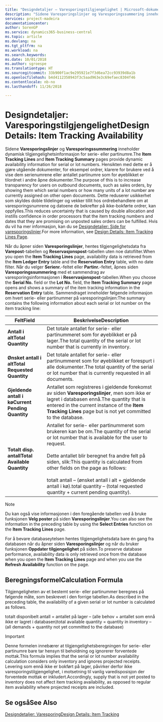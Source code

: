 ```yaml
---
title: "Designdetaljer – Varesporingstilgjengelighet | Microsoft-dokumentasjon"
description: "Sidene Varesporingslinjer og Varesporingssummering inneholder dynamisk tilgjengelighetsinformasjon for serie- eller partinumre. Hensikten med dette er å gjøre utgående dokumenter, for eksempel ordrer, klarere for brukere ved å vise dem serienumrene eller antallet partinumre som for øyeblikket er tilordnet i andre åpne dokumenter. Dette reduserer usikkerhet som skyldes doble tildelinger og vekker tillit hos ordrebehandlere om at varesporingsnumrene og datoene de bekrefter på ikke-bokførte ordrer, kan oppfylles."
services: project-madeira
documentationcenter: 
author: SorenGP
ms.service: dynamics365-business-central
ms.topic: article
ms.devlang: na
ms.tgt_pltfrm: na
ms.workload: na
ms.search.keywords: 
ms.date: 10/01/2018
ms.author: sgroespe
ms.translationtype: HT
ms.sourcegitcommit: 33b900f1ac9e295921e7f3d6ea72cc93939d8a1b
ms.openlocfilehash: b4d4112358943f3c5aad963e3c69efaec8304f46
ms.contentlocale: nb-no
ms.lasthandoff: 11/26/2018

---
```

# <a name="design-details-item-tracking-availability"></a><span data-ttu-id="470d4-105">Designdetaljer: Varesporingstilgjengelighet</span><span class="sxs-lookup"><span data-stu-id="470d4-105">Design Details: Item Tracking Availability</span></span>
<span data-ttu-id="470d4-106">Sidene **Varesporingslinjer** og **Varesporingssummering** inneholder dynamisk tilgjengelighetsinformasjon for serie- eller partinumre.</span><span class="sxs-lookup"><span data-stu-id="470d4-106">The **Item Tracking Lines** and **Item Tracking Summary** pages provide dynamic availability information for serial or lot numbers.</span></span> <span data-ttu-id="470d4-107">Hensikten med dette er å gjøre utgående dokumenter, for eksempel ordrer, klarere for brukere ved å vise dem serienumrene eller antallet partinumre som for øyeblikket er tilordnet i andre åpne dokumenter.</span><span class="sxs-lookup"><span data-stu-id="470d4-107">The purpose of this is to increase transparency for users on outbound documents, such as sales orders, by showing them which serial numbers or how many units of a lot number are currently assigned on other open documents.</span></span> <span data-ttu-id="470d4-108">Dette reduserer usikkerhet som skyldes doble tildelinger og vekker tillit hos ordrebehandlere om at varesporingsnumrene og datoene de bekrefter på ikke-bokførte ordrer, kan oppfylles.</span><span class="sxs-lookup"><span data-stu-id="470d4-108">This reduces uncertainty that is caused by double allocation and instills confidence in order processors that the item tracking numbers and dates that they are promising on unposted sales orders can be fulfilled.</span></span> <span data-ttu-id="470d4-109">Hvis du vil ha mer informasjon, kan du se [Designdetaljer: Side for varesporingslinjer](design-details-item-tracking-lines-window.md).</span><span class="sxs-lookup"><span data-stu-id="470d4-109">For more information, see [Design Details: Item Tracking Lines Page](design-details-item-tracking-lines-window.md).</span></span>  

 <span data-ttu-id="470d4-110">Når du åpner siden **Varesporingslinjer**, hentes tilgjengelighetsdata fra **Varepost**-tabellen og **Reservasjonspost**-tabellen uten noe datofilter.</span><span class="sxs-lookup"><span data-stu-id="470d4-110">When you open the **Item Tracking Lines** page, availability data is retrieved from the **Item Ledger Entry** table and the **Reservation Entry** table, with no date filter.</span></span> <span data-ttu-id="470d4-111">Når du velger **Serienr.**-feltet eller **Partinr.**-feltet, åpnes siden **Varesporingssummering** med et sammendrag av varesporingsinformasjonen i **Reservasjonspost**-tabellen.</span><span class="sxs-lookup"><span data-stu-id="470d4-111">When you choose the **Serial No.** field or the **Lot No.** field, the **Item Tracking Summary** page opens and shows a summary of the item tracking information in the **Reservation Entry** table.</span></span> <span data-ttu-id="470d4-112">Sammendraget inneholder følgende informasjon om hvert serie- eller partinummer på varesporingslinjen:</span><span class="sxs-lookup"><span data-stu-id="470d4-112">The summary contains the following information about each serial or lot number on the item tracking line:</span></span>  

|<span data-ttu-id="470d4-113">Felt</span><span class="sxs-lookup"><span data-stu-id="470d4-113">Field</span></span>|<span data-ttu-id="470d4-114">Beskrivelse</span><span class="sxs-lookup"><span data-stu-id="470d4-114">Description</span></span>|  
|---------------------------------|---------------------------------------|  
|<span data-ttu-id="470d4-115">**Antall i alt**</span><span class="sxs-lookup"><span data-stu-id="470d4-115">**Total Quantity**</span></span>|<span data-ttu-id="470d4-116">Det totale antallet for serie- eller partinummeret som for øyeblikket er på lager.</span><span class="sxs-lookup"><span data-stu-id="470d4-116">The total quantity of the serial or lot number that is currently in inventory.</span></span>|  
|<span data-ttu-id="470d4-117">**Ønsket antall i alt**</span><span class="sxs-lookup"><span data-stu-id="470d4-117">**Total Requested Quantity**</span></span>|<span data-ttu-id="470d4-118">Det totale antallet for serie- eller partinummeret som for øyeblikket er forespurt i alle dokumenter.</span><span class="sxs-lookup"><span data-stu-id="470d4-118">The total quantity of the serial or lot number that is currently requested in all documents.</span></span>|  
|<span data-ttu-id="470d4-119">**Gjeldende antall i kø**</span><span class="sxs-lookup"><span data-stu-id="470d4-119">**Current Pending Quantity**</span></span>|<span data-ttu-id="470d4-120">Antallet som registreres i gjeldende forekomst av siden **Varesporingslinjer**, men som ikke er lagret i databasen ennå.</span><span class="sxs-lookup"><span data-stu-id="470d4-120">The quantity that is entered in the current instance of the **Item Tracking Lines** page but is not yet committed to the database.</span></span>|  
|<span data-ttu-id="470d4-121">**Totalt disp. antall**</span><span class="sxs-lookup"><span data-stu-id="470d4-121">**Total Available Quantity**</span></span>|<span data-ttu-id="470d4-122">Antallet for serie- eller partinummeret som brukeren kan be om.</span><span class="sxs-lookup"><span data-stu-id="470d4-122">The quantity of the serial or lot number that is available for the user to request.</span></span><br /><br /> <span data-ttu-id="470d4-123">Dette antallet blir beregnet fra andre felt på siden, slik:</span><span class="sxs-lookup"><span data-stu-id="470d4-123">This quantity is calculated from other fields on the page as follows:</span></span><br /><br /> <span data-ttu-id="470d4-124">totalt antall – (ønsket antall i alt + gjeldende antall i kø).</span><span class="sxs-lookup"><span data-stu-id="470d4-124">total quantity – (total requested quantity + current pending quantity).</span></span>|  

> [!NOTE]  
>  <span data-ttu-id="470d4-125">Du kan også vise informasjonen i den foregående tabellen ved å bruke funksjonen **Velg poster** på siden **Varesporingslinjer**.</span><span class="sxs-lookup"><span data-stu-id="470d4-125">You can also see the information in the preceding table by using the **Select Entries** function on the **Item Tracking Lines** page.</span></span>  

 <span data-ttu-id="470d4-126">For å bevare databaseytelsen hentes tilgjengelighetsdata bare én gang fra databasen når du åpner siden **Varesporingslinjer** og når du bruker funksjonen **Oppdater tilgjengelighet** på siden.</span><span class="sxs-lookup"><span data-stu-id="470d4-126">To preserve database performance, availability data is only retrieved once from the database when you open the **Item Tracking Lines** page and when you use the **Refresh Availability** function on the page.</span></span>  

## <a name="calculation-formula"></a><span data-ttu-id="470d4-127">Beregningsformel</span><span class="sxs-lookup"><span data-stu-id="470d4-127">Calculation Formula</span></span>  
 <span data-ttu-id="470d4-128">Tilgjengeligheten av et bestemt serie- eller partinummer beregnes på følgende måte, som beskrevet i den forrige tabellen.</span><span class="sxs-lookup"><span data-stu-id="470d4-128">As described in the preceding table, the availability of a given serial or lot number is calculated as follows.</span></span>  

 <span data-ttu-id="470d4-129">totalt disponibelt antall = antallet på lager – (alle behov + antallet som ennå ikke er lagret i databasen)</span><span class="sxs-lookup"><span data-stu-id="470d4-129">total available quantity = quantity in inventory – (all demands + quantity not yet committed to the database)</span></span>  

> [!IMPORTANT]  
>  <span data-ttu-id="470d4-130">Denne formelen innebærer at tilgjengelighetsberegningen for serie- eller partinumre bare tar hensyn til beholdning og ignorerer forventede mottak.</span><span class="sxs-lookup"><span data-stu-id="470d4-130">This formula implies that the serial or lot number availability calculation considers only inventory and ignores projected receipts.</span></span> <span data-ttu-id="470d4-131">Levering som ennå ikke er bokført på lager, påvirker derfor ikke varesporingstilgjengelighet, i motsetning til vanlig varedisposisjon der forventede mottak er inkludert.</span><span class="sxs-lookup"><span data-stu-id="470d4-131">Accordingly, supply that is not yet posted to inventory does not affect item tracking availability, as opposed to regular item availability where projected receipts are included.</span></span>  

## <a name="see-also"></a><span data-ttu-id="470d4-132">Se også</span><span class="sxs-lookup"><span data-stu-id="470d4-132">See Also</span></span>  
 [<span data-ttu-id="470d4-133">Designdetaljer: Varesporing</span><span class="sxs-lookup"><span data-stu-id="470d4-133">Design Details: Item Tracking</span></span>](design-details-item-tracking.md)

